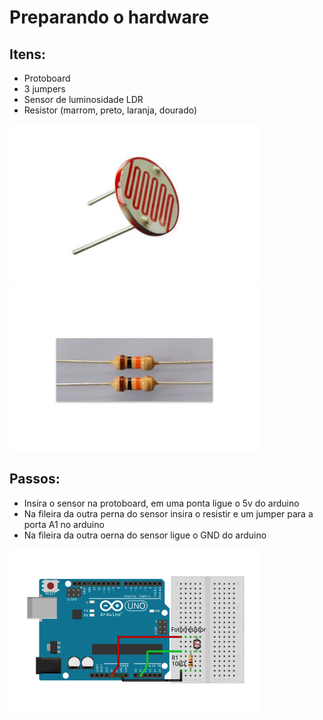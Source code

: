 # Preparando o hardware

## Itens:
- Protoboard
- 3 jumpers
- Sensor de luminosidade LDR
- Resistor (marrom, preto, laranja, dourado)

<img width="400" src="https://raw.githubusercontent.com/jakeliny/python-studies/master/IOT/images/sensorLdr.jpg">

<img width="400" src="https://raw.githubusercontent.com/jakeliny/python-studies/master/IOT/images/resistor_sensorLdr.jpg">


## Passos:
- Insira o sensor na protoboard, em uma ponta ligue o 5v do arduino
- Na fileira da outra perna do sensor insira o resistir e um jumper para a porta A1 no arduino
- Na fileira da outra oerna do sensor ligue o GND do arduino

<img width="400" src="https://raw.githubusercontent.com/jakeliny/python-studies/master/IOT/images/arduino_fotorresistor.jpg">